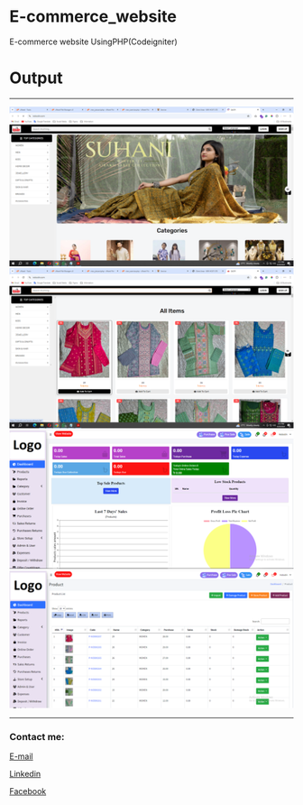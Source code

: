 # E-commerce_website
 E-commerce website UsingPHP(Codeigniter)

# Output 

---



<img src="1.png"/>
<img src="2.png"/>
<img src="3.png"/>
<img src="4.png"/>


---






<!-- all link is here -->


### Contact me:

[E-mail]( tanvirpoly@gmail.com)

[Linkedin]( https://www.linkedin.com/in/tanvirx/)

[Facebook]( https://www.facebook.com/tanvirfbid)
